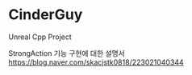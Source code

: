 # CinderGuy
Unreal Cpp Project

StrongAction 기능 구현에 대한 설명서
https://blog.naver.com/skacjstk0818/223021040344
